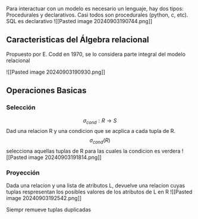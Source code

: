 Para interactuar con un modelo es necesario un lenguaje, hay dos tipos: Procedurales y declarativos. Casi todos son procedurales (python, c, etc). SQL es declarativo
![[Pasted image 20240903190744.png]]


## Caracteristicas del Álgebra relacional 
Propuesto por E. Codd en 1970, se lo considera parte integral del modelo relacional

![[Pasted image 20240903190930.png]]

## Operaciones Basicas 
### Selección
$$\sigma_{cond}:R\to S$$
Dad una relacion R y una condicion que se acplica a cada tupla de R. $$\sigma_{cond}(R)$$ selecciona aquellas tuplas de R para las cuales la condicion es verdera
![[Pasted image 20240903191814.png]]

### Proyección

Dada una relacion y una lista de atributos L, devuelve una relacion cuyas tuplas respresentan los posibles valores de los atributos de L en R
![[Pasted image 20240903192542.png]]

Siempr remueve tuplas duplicadas
